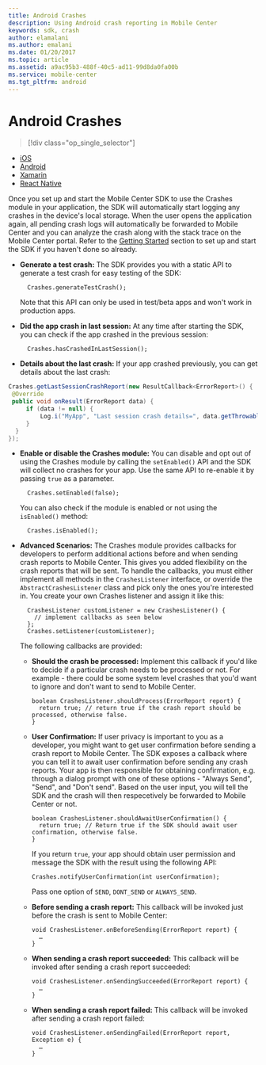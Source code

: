 ```yaml
---
title: Android Crashes
description: Using Android crash reporting in Mobile Center
keywords: sdk, crash
author: elamalani
ms.author: emalani
ms.date: 01/20/2017
ms.topic: article
ms.assetid: a9ac95b3-488f-40c5-ad11-99d8da0fa00b
ms.service: mobile-center
ms.tgt_pltfrm: android
---
```


# Android Crashes

> [!div class="op_single_selector"]
- [iOS](ios.md)
- [Android](android.md)
- [Xamarin](xamarin.md)
- [React Native](react-native.md)

Once you set up and start the Mobile Center SDK to use the Crashes module in your application, the SDK will automatically start logging any crashes in the device's local storage. When the user opens the application again, all pending crash logs will automatically be forwarded to Mobile Center and you can analyze the crash along with the stack trace on the Mobile Center portal. Refer to the [Getting Started](/sdk/Android/getting-started) section to set up and start the SDK if you haven't done so already.

* **Generate a test crash:** The SDK provides you with a static API to generate a test crash for easy testing of the SDK:

        Crashes.generateTestCrash();

    Note that this API can only be used in test/beta apps and won't work in production apps.

* **Did the app crash in last session:** At any time after starting the SDK, you can check if the app crashed in the previous session:

        Crashes.hasCrashedInLastSession();

* **Details about the last crash:** If your app crashed previously, you can get details about the last crash:

```java
Crashes.getLastSessionCrashReport(new ResultCallback<ErrorReport>() {
 @Override
 public void onResult(ErrorReport data) {
     if (data != null) {
         Log.i("MyApp", "Last session crash details=", data.getThrowable());
     }
  }
});
```

* **Enable or disable the Crashes module:**  You can disable and opt out of using the Crashes module by calling the `setEnabled()` API and the SDK will collect no crashes for your app. Use the same API to re-enable it by passing `true` as a parameter.

        Crashes.setEnabled(false);

    You can also check if the module is enabled or not using the `isEnabled()` method:

        Crashes.isEnabled();

* **Advanced Scenarios:**  The Crashes module provides callbacks for developers to perform additional actions before and when sending crash reports to Mobile Center. This gives you added flexibility on the crash reports that will be sent.
To handle the callbacks, you must either implement all methods in the `CrashesListener` interface, or override the `AbstractCrashesListener` class and pick only the ones you're interested in.
You create your own Crashes listener and assign it like this:


        CrashesListener customListener = new CrashesListener() {
          // implement callbacks as seen below
        };
        Crashes.setListener(customListener);

    The following callbacks are provided:

    * **Should the crash be processed:** Implement this callback if you'd like to decide if a particular crash needs to be processed or not. For example - there could be some system level crashes that you'd want to ignore and don't want to send to Mobile Center.

          boolean CrashesListener.shouldProcess(ErrorReport report) {
            return true; // return true if the crash report should be processed, otherwise false.
          }

    * **User Confirmation:** If user privacy is important to you as a developer, you might want to get user confirmation before sending a crash report to Mobile Center. The SDK exposes a callback where you can tell it to await user confirmation before sending any crash reports.
    Your app is then responsible for obtaining confirmation, e.g. through a dialog prompt with one of these options - "Always Send", "Send", and "Don't send". Based on the user input, you will tell the SDK and the crash will then respecetively be forwarded to Mobile Center or not.

          boolean CrashesListener.shouldAwaitUserConfirmation() {
            return true; // Return true if the SDK should await user confirmation, otherwise false.
          }

        If you return `true`, your app should obtain user permission and message the SDK with the result using the following API:

          Crashes.notifyUserConfirmation(int userConfirmation);

        Pass one option of `SEND`, `DONT_SEND` or `ALWAYS_SEND`.


    * **Before sending a crash report:** This callback will be invoked just before the crash is sent to Mobile Center:

          void CrashesListener.onBeforeSending(ErrorReport report) {
            …
          }

    * **When sending a crash report succeeded:** This callback will be invoked after sending a crash report succeeded:

          void CrashesListener.onSendingSucceeded(ErrorReport report) {
            …
          }

    * **When sending a crash report failed:** This callback will be invoked after sending a crash report failed:

          void CrashesListener.onSendingFailed(ErrorReport report, Exception e) {
            …
          }
